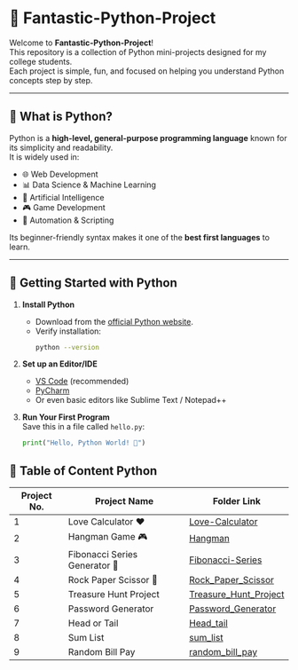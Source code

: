 # 🐍 Fantastic-Python-Project

Welcome to **Fantastic-Python-Project**!  
This repository is a collection of Python mini-projects designed for my college students.  
Each project is simple, fun, and focused on helping you understand Python concepts step by step.  

---

## 📖 What is Python?
Python is a **high-level, general-purpose programming language** known for its simplicity and readability.  
It is widely used in:
- 🌐 Web Development  
- 📊 Data Science & Machine Learning  
- 🤖 Artificial Intelligence  
- 🎮 Game Development  
- 🔧 Automation & Scripting  

Its beginner-friendly syntax makes it one of the **best first languages** to learn.  

---

## 🚀 Getting Started with Python

1. **Install Python**  
   - Download from the [official Python website](https://www.python.org/downloads/).  
   - Verify installation:  
     ```bash
     python --version
     ```

2. **Set up an Editor/IDE**  
   - [VS Code](https://code.visualstudio.com/) (recommended)  
   - [PyCharm](https://www.jetbrains.com/pycharm/)  
   - Or even basic editors like Sublime Text / Notepad++

3. **Run Your First Program**  
   Save this in a file called `hello.py`:
   ```python
   print("Hello, Python World! 🎉")


## 🚀 Table of Content Python

| Project No. | Project Name                   | Folder Link                                        |
| ----------- | ------------------------------ | -------------------------------------------------- |
| 1           | Love Calculator ❤️             | [Love-Calculator](./love_calculator)               |
| 2           | Hangman Game 🎮                | [Hangman](./hangman_game)                               |
| 3           | Fibonacci Series Generator 🔢  | [Fibonacci-Series](./fibonacci_series)             |
| 4           | Rock Paper Scissor 💾             | [Rock_Paper_Scissor](./Rock_Paper_Scissor)               |
| 5           | Treasure Hunt Project          | [Treasure_Hunt_Project](./Treasure_Hunt_Project)     |
| 6           | Password Generator            | [Password_Generator](./Password_Generator)         |
| 7           | Head or Tail                   | [Head_tail](./Head_tail)                             |
| 8           | Sum List                       | [sum_list](./sum_list)                               |
| 9           | Random Bill Pay                | [random_bill_pay](./random_bill_pay)                |

